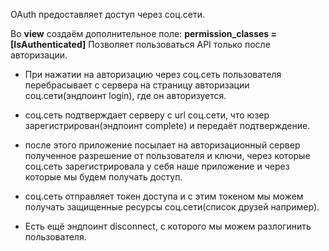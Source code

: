OAuth предоставляет доступ через соц.сети. 

Во __view__ создаём дополнительное поле:
__permission_classes = [IsAuthenticated]__
Позволяет пользоваться API только после авторизации.

- При нажатии на авторизацию через соц.сеть пользователя перебрасывает с сервера на страницу авторизации соц.сети(эндпоинт login), где он авторизуется.
- соц.сеть подтверждает серверу с url соц.сети, что юзер зарегистрирован(эндпоинт complete) и передаёт подтверждение.
- после этого приложение посылает на авторизационный сервер полученное разрешение от пользователя и ключи, через которые соц.сеть зарегистрировала у себя наше приложение и через которые мы будем получать доступ.
- соц.сеть отправляет токен доступа и с этим токеном мы можем получать защищенные ресурсы соц.сети(список друзей например).

- Есть ещё эндпоинт disconnect, с которого мы можем разлогинить пользователя.

